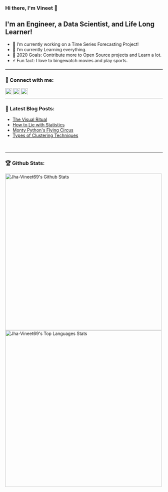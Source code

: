 ### Hi there, I'm Vineet 👋

## I'm an Engineer, a Data Scientist, and Life Long Learner!
- 🔭 I’m currently working on a Time Series Forecasting Project!
- 🌱 I’m currently Learning everything.
- 🥅 2020 Goals: Contribute more to Open Source projects and Learn a lot.
- ⚡ Fun fact: I love to bingewatch movies and play sports.

---

### 🤝 Connect with me:

[<img align="left" alt="jha-vineet69 | LinkedIn" width="22px" src="https://cdn.jsdelivr.net/npm/simple-icons@v3/icons/linkedin.svg"/>][linkedin]

[<img align="left" alt="jha-vineet69 | Gmail" width="22px" src="https://cdn.jsdelivr.net/npm/simple-icons@v3/icons/gmail.svg"/>][gmail]

[<img align="left" alt="jha-vineet69 | Leetcode" width="22px" src="https://cdn.jsdelivr.net/npm/simple-icons@v3/icons/leetcode.svg"/>][leetcode]

<br>

---

### 📘 Latest Blog Posts:
- [The Visual Ritual](https://spotle.ai/feeddetails/THE-VISUAL-RITUAL-/7563)
- [How to Lie with Statistics](https://spotle.ai/feeddetails/How-To-Lie-With-Statistics/7452)
- [Monty Python's Flying Circus](https://spotle.ai/feeddetails/Monty-Python-s-Flying-Circus/4178)
- [Types of Clustering Techniques](https://spotle.ai/feeddetails/TYPES-OF-CLUSTERING-TECHNIQUES/3390)
<br>

---
### 🏆 Github Stats:

<img align="left" alt="Jha-Vineet69's Github Stats" src="https://github-readme-stats.vercel.app/api?username=jha-vineet69&hide=stars&show_icons=true&hide_border=true&theme=buefy" width="500"/>

<img align="left" alt="Jha-Vineet69's Top Languages Stats" src="https://github-readme-stats.vercel.app/api/top-langs/?username=jha-vineet69&hide=smalltalk&theme=buefy&layout=compact&hide_border=true" width="500"/>

<br>

[linkedin]: https://www.linkedin.com/in/jha-vineet/
[gmail]: mailto:vineetjha3388@gmail.com
[leetcode]: https://leetcode.com/vineet_jha/